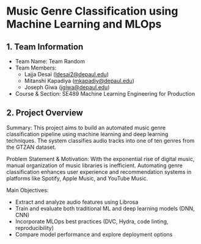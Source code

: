 # Music Genre Classification using Machine Learning and MLOps

## 1. Team Information

- Team Name: Team Random
- Team Members:
  - Lajja Desai (ldesai2@depaul.edu)
  - Mitanshi Kapadiya (mkapadiy@depaul.edu)
  - Joseph Giwa (jgiwa@depaul.edu)
- Course & Section: SE489 Machine Learning Engineering for Production

## 2. Project Overview
Summary:
  This project aims to build an automated music genre classification pipeline using machine learning and deep learning techniques. The system classifies audio tracks into one of ten genres from the GTZAN dataset.

Problem Statement & Motivation:
  With the exponential rise of digital music, manual organization of music libraries is inefficient. Automating genre classification enhances user experience and recommendation systems in platforms like Spotify, Apple Music, and YouTube Music.

Main Objectives:
  - Extract and analyze audio features using Librosa
  - Train and evaluate both traditional ML and deep learning models (DNN, CNN)
  - Incorporate MLOps best practices (DVC, Hydra, code linting, reproducibility)
  - Compare model performance and explore deployment options